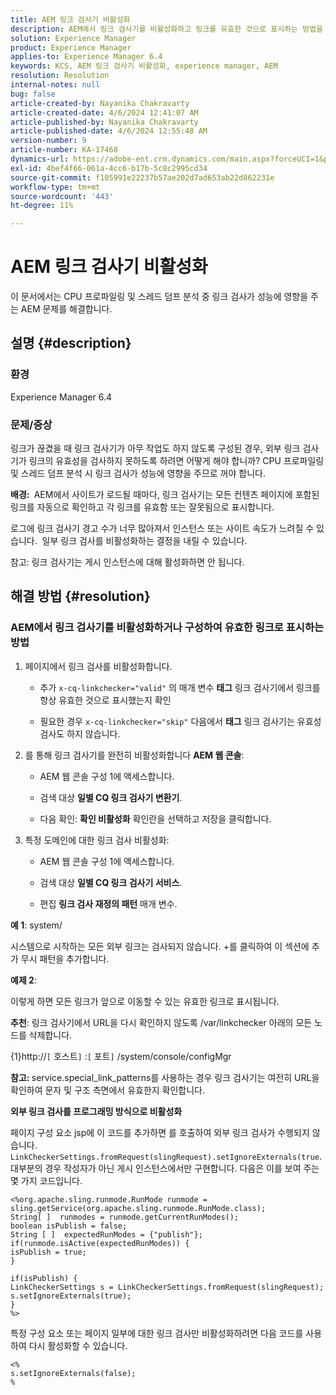 ```yaml
---
title: AEM 링크 검사기 비활성화
description: AEM에서 링크 검사기를 비활성화하고 링크를 유효한 것으로 표시하는 방법을 찾아보십시오.
solution: Experience Manager
product: Experience Manager
applies-to: Experience Manager 6.4
keywords: KCS, AEM 링크 검사기 비활성화, experience manager, AEM
resolution: Resolution
internal-notes: null
bug: false
article-created-by: Nayanika Chakravarty
article-created-date: 4/6/2024 12:41:07 AM
article-published-by: Nayanika Chakravarty
article-published-date: 4/6/2024 12:55:48 AM
version-number: 9
article-number: KA-17468
dynamics-url: https://adobe-ent.crm.dynamics.com/main.aspx?forceUCI=1&pagetype=entityrecord&etn=knowledgearticle&id=c56c0f56-aef3-ee11-904b-6045bd006b25
exl-id: 4bef4f66-061a-4cc6-b17b-5c8c2995cd34
source-git-commit: f105991e22237b57ae202d7ad653ab22d862231e
workflow-type: tm+mt
source-wordcount: '443'
ht-degree: 11%

---
```


# AEM 링크 검사기 비활성화


이 문서에서는 CPU 프로파일링 및 스레드 덤프 분석 중 링크 검사가 성능에 영향을 주는 AEM 문제를 해결합니다.

## 설명 {#description}


### <b>환경</b>

Experience Manager 6.4

### <b>문제/증상</b>

링크가 끊겼을 때 링크 검사기가 아무 작업도 하지 않도록 구성된 경우, 외부 링크 검사기가 링크의 유효성을 검사하지 못하도록 하려면 어떻게 해야 합니까? CPU 프로파일링 및 스레드 덤프 분석 시 링크 검사가 성능에 영향을 주므로 꺼야 합니다.

<b>배경: </b> AEM에서 사이트가 로드될 때마다, 링크 검사기는 모든 컨텐츠 페이지에 포함된 링크를 자동으로 확인하고 각 링크를 유효함 또는 잘못됨으로 표시합니다.

로그에 링크 검사기 경고 수가 너무 많아져서 인스턴스 또는 사이트 속도가 느려질 수 있습니다.  일부 링크 검사를 비활성화하는 결정을 내릴 수 있습니다.

참고: 링크 검사기는 게시 인스턴스에 대해 활성화하면 안 됩니다.


## 해결 방법 {#resolution}


### AEM에서 링크 검사기를 비활성화하거나 구성하여 유효한 링크로 표시하는 방법

1. 페이지에서 링크 검사를 비활성화합니다.

   - 추가 `x-cq-linkchecker="valid"` 의 매개 변수 <b>태그</b> 링크 검사기에서 링크를 항상 유효한 것으로 표시했는지 확인


   - 필요한 경우 `x-cq-linkchecker="skip"` 다음에서 <b>태그</b> 링크 검사기는 유효성 검사도 하지 않습니다.
2. 를 통해 링크 검사기를 완전히 비활성화합니다 <b>AEM 웹 콘솔</b>:
   - AEM 웹 콘솔 구성 1에 액세스합니다.


   - 검색 대상 <b>일별 CQ 링크 검사기 변환기</b>.


   - 다음 확인: <b>확인 비활성화</b> 확인란을 선택하고 저장을 클릭합니다.
3. 특정 도메인에 대한 링크 검사 비활성화:
   - AEM 웹 콘솔 구성 1에 액세스합니다.


   - 검색 대상 <b>일별 CQ 링크 검사기 서비스</b>.


   - 편집 <b>링크 검사 재정의 패턴</b> 매개 변수.


<b>예 1</b>: system/

시스템으로 시작하는 모든 외부 링크는 검사되지 않습니다. +를 클릭하여 이 섹션에 추가 무시 패턴을 추가합니다.

<b>예제 2</b>:

이렇게 하면 모든 링크가 앞으로 이동할 수 있는 유효한 링크로 표시됩니다.

<b>추천</b>: 링크 검사기에서 URL을 다시 확인하지 않도록 /var/linkchecker 아래의 모든 노드를 삭제합니다.

{1}http://`[` 호스트`]` :`[` 포트`]` /system/console/configMgr

<b>참고: </b>service.special_link_patterns를 사용하는 경우 링크 검사기는 여전히 URL을 확인하여 문자 및 구조 측면에서 유효한지 확인합니다.

<b>외부 링크 검사를 프로그래밍 방식으로 비활성화</b>

페이지 구성 요소 jsp에 이 코드를 추가하면 를 호출하여 외부 링크 검사가 수행되지 않습니다. `LinkCheckerSettings.fromRequest(slingRequest).setIgnoreExternals(true`. 대부분의 경우 작성자가 아닌 게시 인스턴스에서만 구현합니다. 다음은 이를 보여 주는 몇 가지 코드입니다.




```
<%org.apache.sling.runmode.RunMode runmode = sling.getService(org.apache.sling.runmode.RunMode.class);
String[ ]  runmodes = runmode.getCurrentRunModes();
boolean isPublish = false;
String [ ]  expectedRunModes = {"publish"};
if(runmode.isActive(expectedRunModes)) {
isPublish = true;
}

if(isPublish) {
LinkCheckerSettings s = LinkCheckerSettings.fromRequest(slingRequest);
s.setIgnoreExternals(true);
}
%>
```




특정 구성 요소 또는 페이지 일부에 대한 링크 검사만 비활성화하려면 다음 코드를 사용하여 다시 활성화할 수 있습니다.


```
<%
s.setIgnoreExternals(false);
%
```
